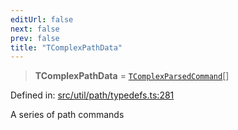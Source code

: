 ```yaml
---
editUrl: false
next: false
prev: false
title: "TComplexPathData"
---
```


> **TComplexPathData** = [`TComplexParsedCommand`](/api/type-aliases/tcomplexparsedcommand/)[]

Defined in: [src/util/path/typedefs.ts:281](https://github.com/fabricjs/fabric.js/blob/e114448a1bce9b68a3e1bba337bc0c83a35c1aa5/src/util/path/typedefs.ts#L281)

A series of path commands
